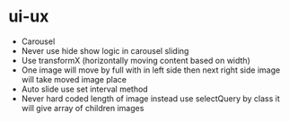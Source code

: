 # ui-ux
- Carousel
- Never use hide show logic in carousel sliding
- Use transformX (horizontally moving content based on width)
- One image will move by full with in left side then next right side image will take moved image place
- Auto slide use set interval method
- Never hard coded length of image instead use selectQuery by class it will give array of children images